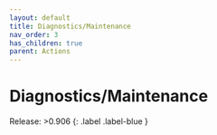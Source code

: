 ```yaml
---
layout: default
title: Diagnostics/Maintenance
nav_order: 3
has_children: true
parent: Actions
---
```

# Diagnostics/Maintenance

Release: >0.906
{: .label .label-blue }

